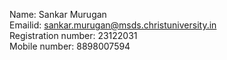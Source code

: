 Name: Sankar Murugan                                                                              
Emailid: sankar.murugan@msds.christuniversity.in                                                                              
Registration number: 23122031                                                                                                                        
Mobile number: 8898007594                                                                                                           
